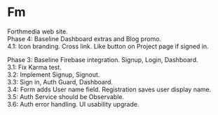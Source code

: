 # Fm

Forthmedia web site.  
Phase 4: Baseline Dashboard extras and Blog promo.  
4.1: Icon branding. Cross link. Like button on Project page if signed in.   

Phase 3: Baseline Firebase integration. Signup, Login, Dashboard.  
3.1: Fix Karma test.  
3.2: Implement Signup, Signout.  
3.3: Sign in, Auth Guard, Dashboard.  
3.4: Form adds User name field. Registration saves user display name.  
3.5: Auth Service should be Observable.  
3.6: Auth error handling. UI usability upgrade.  
